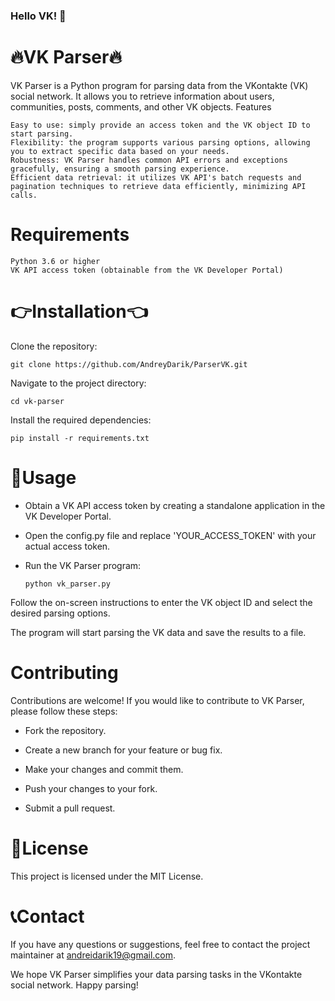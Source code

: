 ### Hello VK! 🫡

# 🔥VK Parser🔥

VK Parser is a Python program for parsing data from the VKontakte (VK) social network. It allows you to retrieve information about users, communities, posts, comments, and other VK objects.
Features

    Easy to use: simply provide an access token and the VK object ID to start parsing.
    Flexibility: the program supports various parsing options, allowing you to extract specific data based on your needs.
    Robustness: VK Parser handles common API errors and exceptions gracefully, ensuring a smooth parsing experience.
    Efficient data retrieval: it utilizes VK API's batch requests and pagination techniques to retrieve data efficiently, minimizing API calls.

# Requirements

    Python 3.6 or higher
    VK API access token (obtainable from the VK Developer Portal)

# 👉Installation👈


   Clone the repository:

    git clone https://github.com/AndreyDarik/ParserVK.git

   Navigate to the project directory:

    cd vk-parser

   Install the required dependencies:


    pip install -r requirements.txt

# 🔎Usage

   - Obtain a VK API access token by creating a standalone application in the VK Developer Portal.

   - Open the config.py file and replace 'YOUR_ACCESS_TOKEN' with your actual access token.

   - Run the VK Parser program:


         python vk_parser.py

Follow the on-screen instructions to enter the VK object ID and select the desired parsing options.

The program will start parsing the VK data and save the results to a file.

# Contributing

Contributions are welcome! If you would like to contribute to VK Parser, please follow these steps:

- Fork the repository.

- Create a new branch for your feature or bug fix.

- Make your changes and commit them.

- Push your changes to your fork.

- Submit a pull request.

# 📜License

This project is licensed under the MIT License.

# 📞Contact

If you have any questions or suggestions, feel free to contact the project maintainer at andreidarik19@gmail.com.

We hope VK Parser simplifies your data parsing tasks in the VKontakte social network. Happy parsing!
